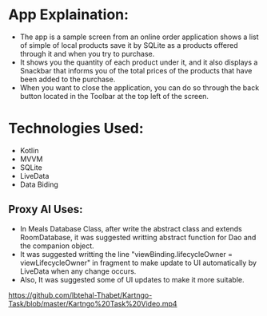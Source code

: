 # App Explaination:
- The app is a sample screen from an online order application shows a list of simple of local products save it by SQLite as a products offered through it and when you try to purchase.
- It shows you the quantity of each product under it, and it also displays a Snackbar that informs you of the total prices of the products that have been added to the purchase.
- When you want to close the application, you can do so through the back button located in the Toolbar at the top left of the screen.

# Technologies Used:
- Kotlin
- MVVM
- SQLite
- LiveData
- Data Biding

## Proxy AI Uses:
- In Meals Database Class, after write the abstract class and extends RoomDatabase, it was suggested writting abstract function for Dao and the companion object.
- It was suggested writting the line "viewBinding.lifecycleOwner = viewLifecycleOwner" in fragment to make update to UI automatically by LiveData when any change occurs.
- Also, It was suggested some of UI updates to make it more suitable.


https://github.com/Ibtehal-Thabet/Kartngo-Task/blob/master/Kartngo%20Task%20Video.mp4
